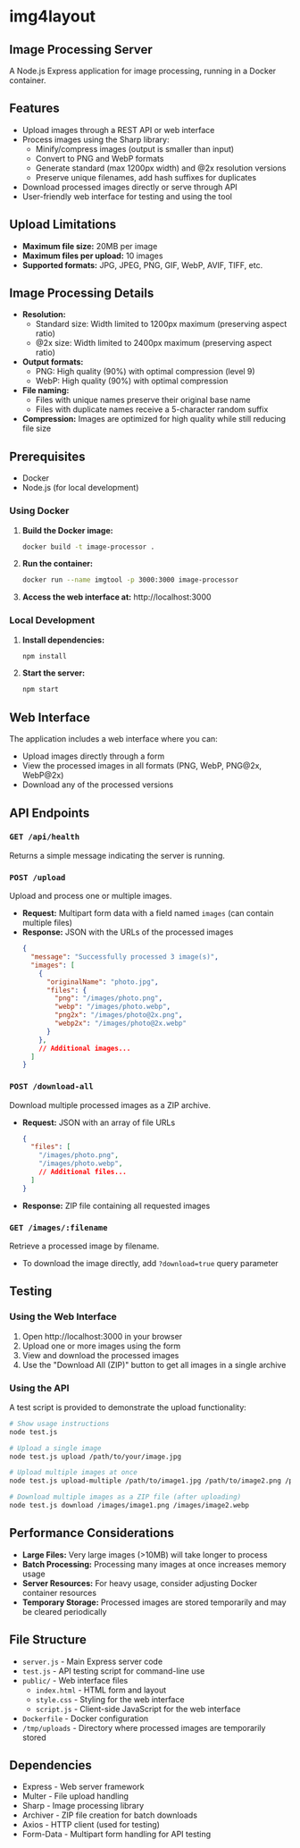 # img4layout 

## Image Processing Server

A Node.js Express application for image processing, running in a Docker container.

## Features

- Upload images through a REST API or web interface
- Process images using the Sharp library:
  - Minify/compress images (output is smaller than input)
  - Convert to PNG and WebP formats
  - Generate standard (max 1200px width) and @2x resolution versions
  - Preserve unique filenames, add hash suffixes for duplicates
- Download processed images directly or serve through API
- User-friendly web interface for testing and using the tool

## Upload Limitations

- **Maximum file size:** 20MB per image
- **Maximum files per upload:** 10 images
- **Supported formats:** JPG, JPEG, PNG, GIF, WebP, AVIF, TIFF, etc.

## Image Processing Details

- **Resolution:**
  - Standard size: Width limited to 1200px maximum (preserving aspect ratio)
  - @2x size: Width limited to 2400px maximum (preserving aspect ratio)
- **Output formats:** 
  - PNG: High quality (90%) with optimal compression (level 9)
  - WebP: High quality (90%) with optimal compression
- **File naming:**
  - Files with unique names preserve their original base name
  - Files with duplicate names receive a 5-character random suffix
- **Compression:** Images are optimized for high quality while still reducing file size

## Prerequisites

- Docker
- Node.js (for local development)

### Using Docker

1. **Build the Docker image:**
   ```bash
   docker build -t image-processor .
   ```

2. **Run the container:**
   ```bash
   docker run --name imgtool -p 3000:3000 image-processor
   ```

3. **Access the web interface at:** http://localhost:3000

### Local Development

1. **Install dependencies:**
   ```bash
   npm install
   ```

2. **Start the server:**
   ```bash
   npm start
   ```

## Web Interface

The application includes a web interface where you can:
- Upload images directly through a form
- View the processed images in all formats (PNG, WebP, PNG@2x, WebP@2x)
- Download any of the processed versions

## API Endpoints

### `GET /api/health`

Returns a simple message indicating the server is running.

### `POST /upload`

Upload and process one or multiple images.

- **Request:** Multipart form data with a field named `images` (can contain multiple files)
- **Response:** JSON with the URLs of the processed images
  ```json
  {
    "message": "Successfully processed 3 image(s)",
    "images": [
      {
        "originalName": "photo.jpg",
        "files": {
          "png": "/images/photo.png",
          "webp": "/images/photo.webp",
          "png2x": "/images/photo@2x.png",
          "webp2x": "/images/photo@2x.webp"
        }
      },
      // Additional images...
    ]
  }
  ```

### `POST /download-all`

Download multiple processed images as a ZIP archive.

- **Request:** JSON with an array of file URLs
  ```json
  {
    "files": [
      "/images/photo.png",
      "/images/photo.webp",
      // Additional files...
    ]
  }
  ```
- **Response:** ZIP file containing all requested images

### `GET /images/:filename`

Retrieve a processed image by filename.

- To download the image directly, add `?download=true` query parameter

## Testing

### Using the Web Interface
1. Open http://localhost:3000 in your browser
2. Upload one or more images using the form
3. View and download the processed images
4. Use the "Download All (ZIP)" button to get all images in a single archive

### Using the API
A test script is provided to demonstrate the upload functionality:

```bash
# Show usage instructions
node test.js

# Upload a single image
node test.js upload /path/to/your/image.jpg

# Upload multiple images at once
node test.js upload-multiple /path/to/image1.jpg /path/to/image2.png /path/to/image3.gif

# Download multiple images as a ZIP file (after uploading)
node test.js download /images/image1.png /images/image2.webp
```

## Performance Considerations

- **Large Files:** Very large images (>10MB) will take longer to process
- **Batch Processing:** Processing many images at once increases memory usage
- **Server Resources:** For heavy usage, consider adjusting Docker container resources
- **Temporary Storage:** Processed images are stored temporarily and may be cleared periodically

## File Structure

- `server.js` - Main Express server code
- `test.js` - API testing script for command-line use
- `public/` - Web interface files
  - `index.html` - HTML form and layout
  - `style.css` - Styling for the web interface
  - `script.js` - Client-side JavaScript for the web interface
- `Dockerfile` - Docker configuration
- `/tmp/uploads` - Directory where processed images are temporarily stored

## Dependencies

- Express - Web server framework
- Multer - File upload handling
- Sharp - Image processing library
- Archiver - ZIP file creation for batch downloads
- Axios - HTTP client (used for testing)
- Form-Data - Multipart form handling for API testing